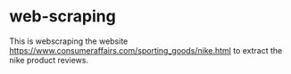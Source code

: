 # web-scraping
This is webscraping the website https://www.consumeraffairs.com/sporting_goods/nike.html to extract the nike product reviews.
